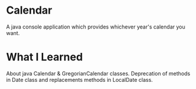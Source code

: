 # Calendar
A java console application which provides whichever year's calendar you want.

# What I Learned
About java Calendar & GregorianCalendar classes.
Deprecation of methods in Date class and replacements methods in LocalDate class.
